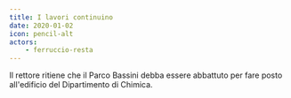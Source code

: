 ```yaml
---
title: I lavori continuino
date: 2020-01-02
icon: pencil-alt
actors:
    - ferruccio-resta
---
```


Il rettore ritiene che il Parco Bassini debba essere abbattuto per fare posto all'edificio del Dipartimento di Chimica.